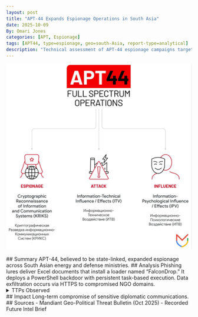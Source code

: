 ```yaml
---
layout: post
title: "APT-44 Expands Espionage Operations in South Asia"
date: 2025-10-09
By: Omari Jones
categories: [APT, Espionage]
tags: [APT44, type=espionage, geo=south-Asia, report-type=analytical]
description: "Technical assessment of APT-44 espionage campaigns targeting South Asian ministries."
---
```

<p align="center">
  <img src="/assets/apt44.png" alt="apt44" width="700">
</p>
## Summary
APT-44, believed to be state-linked, expanded espionage across South Asian energy and defense ministries.
## Analysis
Phishing lures deliver Excel documents that install a loader named “FalconDrop.”
It deploys a PowerShell backdoor with persistent task-based execution.
Data exfiltration occurs via HTTPS to compromised NGO domains.
<details><summary>TTPs Observed</summary>
- T1566.001 – Spearphishing Attachment
- T1059.001 – PowerShell
- T1041 – Exfiltration over C2 Channel
</details>
## Impact
Long-term compromise of sensitive diplomatic communications.
## Sources
- Mandiant Geo-Political Threat Bulletin (Oct 2025)
- Recorded Future Intel Brief
